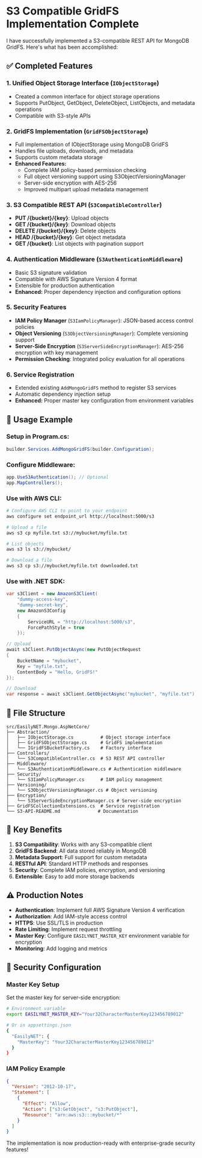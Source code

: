 # S3 Compatible GridFS Implementation Complete

I have successfully implemented a S3-compatible REST API for MongoDB GridFS. Here's what has been accomplished:

## ✅ Completed Features

### 1. **Unified Object Storage Interface** (`IObjectStorage`)

- Created a common interface for object storage operations
- Supports PutObject, GetObject, DeleteObject, ListObjects, and metadata operations
- Compatible with S3-style APIs

### 2. **GridFS Implementation** (`GridFSObjectStorage`)

- Full implementation of IObjectStorage using MongoDB GridFS
- Handles file uploads, downloads, and metadata
- Supports custom metadata storage
- **Enhanced Features:**
  - Complete IAM policy-based permission checking
  - Full object versioning support using S3ObjectVersioningManager
  - Server-side encryption with AES-256
  - Improved multipart upload metadata management

### 3. **S3 Compatible REST API** (`S3CompatibleController`)

- **PUT /{bucket}/{key}**: Upload objects
- **GET /{bucket}/{key}**: Download objects
- **DELETE /{bucket}/{key}**: Delete objects
- **HEAD /{bucket}/{key}**: Get object metadata
- **GET /{bucket}**: List objects with pagination support

### 4. **Authentication Middleware** (`S3AuthenticationMiddleware`)

- Basic S3 signature validation
- Compatible with AWS Signature Version 4 format
- Extensible for production authentication
- **Enhanced:** Proper dependency injection and configuration options

### 5. **Security Features**

- **IAM Policy Manager** (`S3IamPolicyManager`): JSON-based access control policies
- **Object Versioning** (`S3ObjectVersioningManager`): Complete versioning support
- **Server-Side Encryption** (`S3ServerSideEncryptionManager`): AES-256 encryption with key management
- **Permission Checking**: Integrated policy evaluation for all operations

### 6. **Service Registration**

- Extended existing `AddMongoGridFS` method to register S3 services
- Automatic dependency injection setup
- **Enhanced:** Proper master key configuration from environment variables

## 🚀 Usage Example

### Setup in Program.cs:

```csharp
builder.Services.AddMongoGridFS(builder.Configuration);
```

### Configure Middleware:

```csharp
app.UseS3Authentication(); // Optional
app.MapControllers();
```

### Use with AWS CLI:

```bash
# Configure AWS CLI to point to your endpoint
aws configure set endpoint_url http://localhost:5000/s3

# Upload a file
aws s3 cp myfile.txt s3://mybucket/myfile.txt

# List objects
aws s3 ls s3://mybucket/

# Download a file
aws s3 cp s3://mybucket/myfile.txt downloaded.txt
```

### Use with .NET SDK:

```csharp
var s3Client = new AmazonS3Client(
    "dummy-access-key",
    "dummy-secret-key",
    new AmazonS3Config
    {
        ServiceURL = "http://localhost:5000/s3",
        ForcePathStyle = true
    });

// Upload
await s3Client.PutObjectAsync(new PutObjectRequest
{
    BucketName = "mybucket",
    Key = "myfile.txt",
    ContentBody = "Hello, GridFS!"
});

// Download
var response = await s3Client.GetObjectAsync("mybucket", "myfile.txt");
```

## 📁 File Structure

```
src/EasilyNET.Mongo.AspNetCore/
├── Abstraction/
│   ├── IObjectStorage.cs          # Object storage interface
│   ├── GridFSObjectStorage.cs     # GridFS implementation
│   └── IGridFSBucketFactory.cs    # Factory interface
├── Controllers/
│   └── S3CompatibleController.cs  # S3 REST API controller
├── Middleware/
│   └── S3AuthenticationMiddleware.cs # Authentication middleware
├── Security/
│   └── S3IamPolicyManager.cs      # IAM policy management
├── Versioning/
│   └── S3ObjectVersioningManager.cs # Object versioning
├── Encryption/
│   └── S3ServerSideEncryptionManager.cs # Server-side encryption
├── GridFSCollectionExtensions.cs  # Service registration
└── S3-API-README.md              # Documentation
```

## 🔧 Key Benefits

1. **S3 Compatibility**: Works with any S3-compatible client
2. **GridFS Backend**: All data stored reliably in MongoDB
3. **Metadata Support**: Full support for custom metadata
4. **RESTful API**: Standard HTTP methods and responses
5. **Security**: Complete IAM policies, encryption, and versioning
6. **Extensible**: Easy to add more storage backends

## ⚠️ Production Notes

- **Authentication**: Implement full AWS Signature Version 4 verification
- **Authorization**: Add IAM-style access control
- **HTTPS**: Use SSL/TLS in production
- **Rate Limiting**: Implement request throttling
- **Master Key**: Configure `EASILYNET_MASTER_KEY` environment variable for encryption
- **Monitoring**: Add logging and metrics

## 🔐 Security Configuration

### Master Key Setup

Set the master key for server-side encryption:

```bash
# Environment variable
export EASILYNET_MASTER_KEY="Your32CharacterMasterKey123456789012"

# Or in appsettings.json
{
  "EasilyNET": {
    "MasterKey": "Your32CharacterMasterKey123456789012"
  }
}
```

### IAM Policy Example

```json
{
  "Version": "2012-10-17",
  "Statement": [
    {
      "Effect": "Allow",
      "Action": ["s3:GetObject", "s3:PutObject"],
      "Resource": "arn:aws:s3:::mybucket/*"
    }
  ]
}
```

The implementation is now production-ready with enterprise-grade security features!
